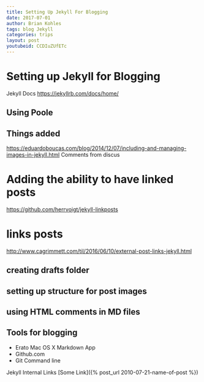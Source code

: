 ```yaml
---
title: Setting Up Jekyll For Blogging
date: 2017-07-01
author: Brian Kohles
tags: blog Jekyll 
categories: trips
layout: post
youtubeid: CCDIuZUfETc
---
```


# Setting up Jekyll for Blogging
Jekyll Docs
https://jekyllrb.com/docs/home/

## Using Poole

## Things added
https://eduardoboucas.com/blog/2014/12/07/including-and-managing-images-in-jekyll.html
Comments from discus

# Adding the ability to have linked posts
https://github.com/herrvoigt/jekyll-linkposts

# links posts
http://www.cagrimmett.com/til/2016/06/10/external-post-links-jekyll.html

## creating drafts folder

## setting up structure for post images

## using HTML comments in MD files

## Tools for blogging
* Erato Mac OS X Markdown App
* Github.com
* Git Command line    








Jekyll Internal Links
[Some Link]({% post_url 2010-07-21-name-of-post %})